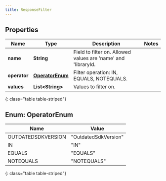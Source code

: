 ```yaml
---
title: ResponseFilter
---
```


## Properties

| Name | Type | Description | Notes |
| ------------ | ------------- | ------------- | ------------- |
| **name** | **String** | Field to filter on. Allowed values are &#39;name&#39; and &#39;libraryId. |  |
| **operator** | [**OperatorEnum**](#OperatorEnum) | Filter operation: IN, EQUALS, NOTEQUALS. |  |
| **values** | **List&lt;String&gt;** | Values to filter on. |  |
{: class="table table-striped"}


<a name="OperatorEnum"></a>

## Enum: OperatorEnum

| Name | Value |
| ---- | ----- |
| OUTDATEDSDKVERSION | &quot;OutdatedSdkVersion&quot; |
| IN | &quot;IN&quot; |
| EQUALS | &quot;EQUALS&quot; |
| NOTEQUALS | &quot;NOTEQUALS&quot; |
{: class="table table-striped"}


